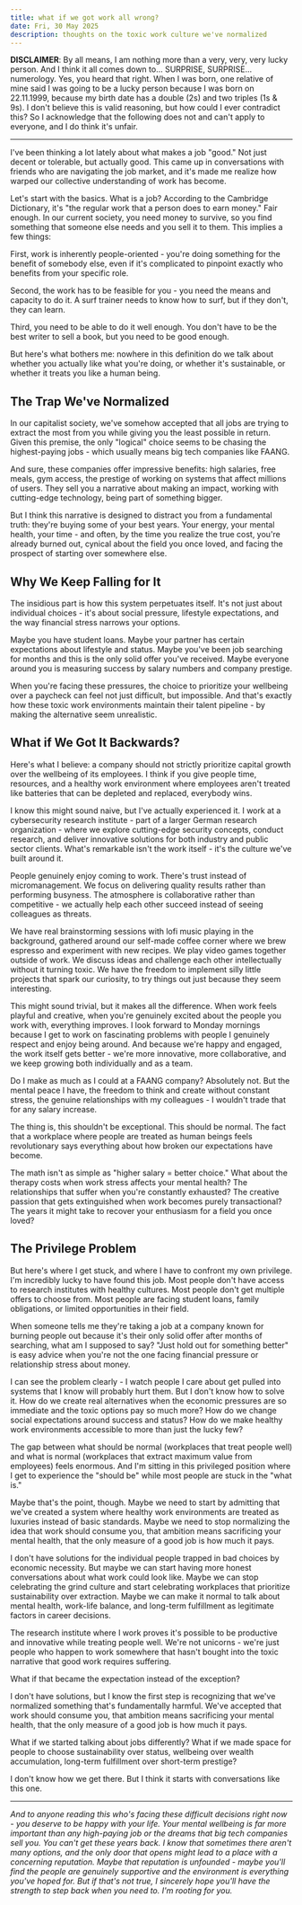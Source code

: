 ```yaml
---
title: what if we got work all wrong?
date: Fri, 30 May 2025
description: thoughts on the toxic work culture we've normalized
---
```


**DISCLAIMER**: By all means, I am nothing more than a very, very, very lucky person. And I think it all comes down to... SURPRISE, SURPRISE... numerology. Yes, you heard that right. When I was born, one relative of mine said I was going to be a lucky person because I was born on 22.11.1999, because my birth date has a double (2s) and two triples (1s & 9s). I don't believe this is valid reasoning, but how could I ever contradict this? So I acknowledge that the following does not and can't apply to everyone, and I do think it's unfair.

---

I've been thinking a lot lately about what makes a job "good." Not just decent or tolerable, but actually good. This came up in conversations with friends who are navigating the job market, and it's made me realize how warped our collective understanding of work has become.

Let's start with the basics. What is a job? According to the Cambridge Dictionary, it's "the regular work that a person does to earn money." Fair enough. In our current society, you need money to survive, so you find something that someone else needs and you sell it to them. This implies a few things:

First, work is inherently people-oriented - you're doing something for the benefit of somebody else, even if it's complicated to pinpoint exactly who benefits from your specific role.

Second, the work has to be feasible for you - you need the means and capacity to do it. A surf trainer needs to know how to surf, but if they don't, they can learn.

Third, you need to be able to do it well enough. You don't have to be the best writer to sell a book, but you need to be good enough.

But here's what bothers me: nowhere in this definition do we talk about whether you actually like what you're doing, or whether it's sustainable, or whether it treats you like a human being.

## The Trap We've Normalized

In our capitalist society, we've somehow accepted that all jobs are trying to extract the most from you while giving you the least possible in return. Given this premise, the only "logical" choice seems to be chasing the highest-paying jobs - which usually means big tech companies like FAANG.

And sure, these companies offer impressive benefits: high salaries, free meals, gym access, the prestige of working on systems that affect millions of users. They sell you a narrative about making an impact, working with cutting-edge technology, being part of something bigger.

But I think this narrative is designed to distract you from a fundamental truth: they're buying some of your best years. Your energy, your mental health, your time - and often, by the time you realize the true cost, you're already burned out, cynical about the field you once loved, and facing the prospect of starting over somewhere else.

## Why We Keep Falling for It

The insidious part is how this system perpetuates itself. It's not just about individual choices - it's about social pressure, lifestyle expectations, and the way financial stress narrows your options.

Maybe you have student loans. Maybe your partner has certain expectations about lifestyle and status. Maybe you've been job searching for months and this is the only solid offer you've received. Maybe everyone around you is measuring success by salary numbers and company prestige.

When you're facing these pressures, the choice to prioritize your wellbeing over a paycheck can feel not just difficult, but impossible. And that's exactly how these toxic work environments maintain their talent pipeline - by making the alternative seem unrealistic.

## What if We Got It Backwards?

Here's what I believe: a company should not strictly prioritize capital growth over the wellbeing of its employees. I think if you give people time, resources, and a healthy work environment where employees aren't treated like batteries that can be depleted and replaced, everybody wins.

I know this might sound naive, but I've actually experienced it. I work at a cybersecurity research institute - part of a larger German research organization - where we explore cutting-edge security concepts, conduct research, and deliver innovative solutions for both industry and public sector clients. What's remarkable isn't the work itself - it's the culture we've built around it.

People genuinely enjoy coming to work. There's trust instead of micromanagement. We focus on delivering quality results rather than performing busyness. The atmosphere is collaborative rather than competitive - we actually help each other succeed instead of seeing colleagues as threats.

We have real brainstorming sessions with lofi music playing in the background, gathered around our self-made coffee corner where we brew espresso and experiment with new recipes. We play video games together outside of work. We discuss ideas and challenge each other intellectually without it turning toxic. We have the freedom to implement silly little projects that spark our curiosity, to try things out just because they seem interesting.

This might sound trivial, but it makes all the difference. When work feels playful and creative, when you're genuinely excited about the people you work with, everything improves. I look forward to Monday mornings because I get to work on fascinating problems with people I genuinely respect and enjoy being around. And because we're happy and engaged, the work itself gets better - we're more innovative, more collaborative, and we keep growing both individually and as a team.

Do I make as much as I could at a FAANG company? Absolutely not. But the mental peace I have, the freedom to think and create without constant stress, the genuine relationships with my colleagues - I wouldn't trade that for any salary increase.

The thing is, this shouldn't be exceptional. This should be normal. The fact that a workplace where people are treated as human beings feels revolutionary says everything about how broken our expectations have become.

The math isn't as simple as "higher salary = better choice." What about the therapy costs when work stress affects your mental health? The relationships that suffer when you're constantly exhausted? The creative passion that gets extinguished when work becomes purely transactional? The years it might take to recover your enthusiasm for a field you once loved?

## The Privilege Problem

But here's where I get stuck, and where I have to confront my own privilege. I'm incredibly lucky to have found this job. Most people don't have access to research institutes with healthy cultures. Most people don't get multiple offers to choose from. Most people are facing student loans, family obligations, or limited opportunities in their field.

When someone tells me they're taking a job at a company known for burning people out because it's their only solid offer after months of searching, what am I supposed to say? "Just hold out for something better" is easy advice when you're not the one facing financial pressure or relationship stress about money.

I can see the problem clearly - I watch people I care about get pulled into systems that I know will probably hurt them. But I don't know how to solve it. How do we create real alternatives when the economic pressures are so immediate and the toxic options pay so much more? How do we change social expectations around success and status? How do we make healthy work environments accessible to more than just the lucky few?

The gap between what should be normal (workplaces that treat people well) and what is normal (workplaces that extract maximum value from employees) feels enormous. And I'm sitting in this privileged position where I get to experience the "should be" while most people are stuck in the "what is."

Maybe that's the point, though. Maybe we need to start by admitting that we've created a system where healthy work environments are treated as luxuries instead of basic standards. Maybe we need to stop normalizing the idea that work should consume you, that ambition means sacrificing your mental health, that the only measure of a good job is how much it pays.

I don't have solutions for the individual people trapped in bad choices by economic necessity. But maybe we can start having more honest conversations about what work could look like. Maybe we can stop celebrating the grind culture and start celebrating workplaces that prioritize sustainability over extraction. Maybe we can make it normal to talk about mental health, work-life balance, and long-term fulfillment as legitimate factors in career decisions.

The research institute where I work proves it's possible to be productive and innovative while treating people well. We're not unicorns - we're just people who happen to work somewhere that hasn't bought into the toxic narrative that good work requires suffering.

What if that became the expectation instead of the exception?

I don't have solutions, but I know the first step is recognizing that we've normalized something that's fundamentally harmful. We've accepted that work should consume you, that ambition means sacrificing your mental health, that the only measure of a good job is how much it pays.

What if we started talking about jobs differently? What if we made space for people to choose sustainability over status, wellbeing over wealth accumulation, long-term fulfillment over short-term prestige?

I don't know how we get there. But I think it starts with conversations like this one.

---

*And to anyone reading this who's facing these difficult decisions right now - you deserve to be happy with your life. Your mental wellbeing is far more important than any high-paying job or the dreams that big tech companies sell you. You can't get these years back. I know that sometimes there aren't many options, and the only door that opens might lead to a place with a concerning reputation. Maybe that reputation is unfounded - maybe you'll find the people are genuinely supportive and the environment is everything you've hoped for. But if that's not true, I sincerely hope you'll have the strength to step back when you need to. I'm rooting for you.*
